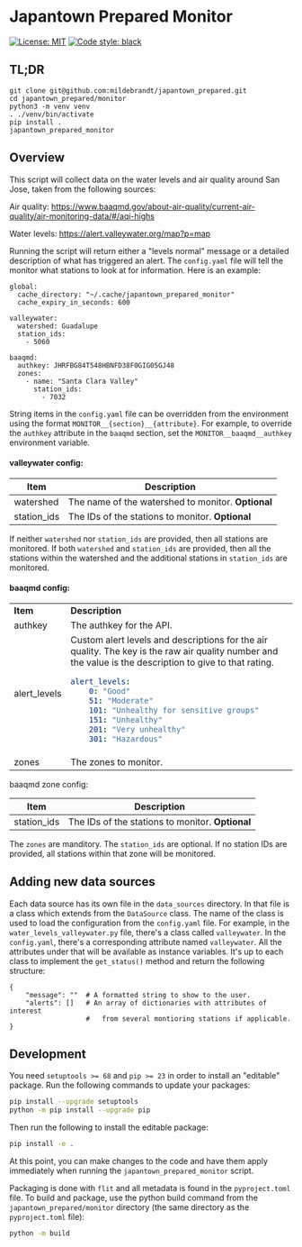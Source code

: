 # Japantown Prepared Monitor
[![License: MIT](https://img.shields.io/badge/License-MIT-yellow.svg)](https://raw.githubusercontent.com/mildebrandt/japantown_prepared/main/LICENSE)
[![Code style: black](https://img.shields.io/badge/code%20style-black-000000.svg)](https://github.com/psf/black)

## TL;DR
```
git clone git@github.com:mildebrandt/japantown_prepared.git
cd japantown_prepared/monitor
python3 -m venv venv
. ./venv/bin/activate
pip install .
japantown_prepared_monitor
```

## Overview
This script will collect data on the water levels and air quality around San Jose, taken from the following sources:

Air quality:
https://www.baaqmd.gov/about-air-quality/current-air-quality/air-monitoring-data/#/aqi-highs

Water levels:
https://alert.valleywater.org/map?p=map

Running the script will return either a "levels normal" message or a detailed description of what has triggered an alert. The `config.yaml` file will tell the monitor what stations to look at for information. Here is an example:

```
global:
  cache_directory: "~/.cache/japantown_prepared_monitor"
  cache_expiry_in_seconds: 600

valleywater:
  watershed: Guadalupe
  station_ids:
    - 5060

baaqmd:
  authkey: JHRFBG84T548HBNFD38F0GIG05GJ48
  zones: 
    - name: "Santa Clara Valley"
      station_ids: 
        - 7032
```

String items in the `config.yaml` file can be overridden from the environment using the format `MONITOR__{section}__{attribute}`. For example, to override the `authkey` attribute in the `baaqmd` section, set the `MONITOR__baaqmd__authkey` environment variable.

#### valleywater config:
|Item|Description|
|-|-|
|watershed|The name of the watershed to monitor. **Optional**|
|station_ids|The IDs of the stations to monitor. **Optional**|

If neither `watershed` nor `station_ids` are provided, then all stations are monitored. If both `watershed` and `station_ids` are provided, then all the stations within the watershed and the additional stations in `station_ids` are monitored.

#### baaqmd config:
<table>
<tr>
<td><b>Item</b></td>
<td><b>Description</b></td>
</tr>
<td>authkey</td>
<td>The authkey for the API.</td>
</tr>
<tr>
<td>alert_levels</td>
<td>
Custom alert levels and descriptions for the air quality. The key is the raw air quality number and the value is the description to give to that rating.

```yaml
alert_levels:
    0: "Good"
    51: "Moderate"
    101: "Unhealthy for sensitive groups"
    151: "Unhealthy"
    201: "Very unhealthy"
    301: "Hazardous"
```

</td>
</tr>
<tr>
<td>zones</td>
<td>The zones to monitor.</td>
</tr>
</table

#### baaqmd zone config:
|Item|Description|
|-|-|
|station_ids|The IDs of the stations to monitor. **Optional**|

The `zones` are manditory. The `station_ids` are optional. If no station IDs are provided, all stations within that zone will be monitored.

## Adding new data sources
Each data source has its own file in the `data_sources` directory. In that file is a class which extends from the `DataSource` class. The name of the class is used to load the configuration from the `config.yaml` file. For example, in the `water_levels_valleywater.py` file, there's a class called `valleywater`. In the `config.yaml`, there's a corresponding attribute named `valleywater`. All the attributes under that will be available as instance variables. It's up to each class to implement the `get_status()` method and return the following structure:
```
{
    "message": ""  # A formatted string to show to the user.
    "alerts": []   # An array of dictionaries with attributes of interest
                   #   from several montioring stations if applicable.
}
```

## Development
You need `setuptools >= 68` and `pip >= 23` in order to install an "editable" package. Run the following commands to update your packages:
```bash
pip install --upgrade setuptools
python -m pip install --upgrade pip
```

Then run the following to install the editable package:
```bash
pip install -e .
```

At this point, you can make changes to the code and have them apply immediately when running the `japantown_prepared_monitor` script.

Packaging is done with `flit` and all metadata is found in the `pyproject.toml` file. To build and package, use the python build command from the `japantown_prepared/monitor` directory (the same directory as the `pyproject.toml` file):

```bash
python -m build
```
